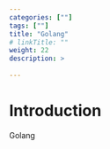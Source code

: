 ```yaml
---
categories: [""] 
tags: [""] 
title: "Golang"
# linkTitle: ""
weight: 22
description: >
  
---
```


# Introduction
Golang
